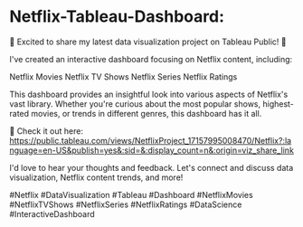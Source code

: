# Netflix-Tableau-Dashboard:

🚀 Excited to share my latest data visualization project on Tableau Public! 🚀

I've created an interactive dashboard focusing on Netflix content, including:

Netflix Movies
Netflix TV Shows
Netflix Series
Netflix Ratings



This dashboard provides an insightful look into various aspects of Netflix's vast library. Whether you're curious about the most popular shows, highest-rated movies, or trends in different genres, this dashboard has it all.

🔗 Check it out here: https://public.tableau.com/views/NetflixProject_17157995008470/Netflix?:language=en-US&publish=yes&:sid=&:display_count=n&:origin=viz_share_link

I'd love to hear your thoughts and feedback. Let's connect and discuss data visualization, Netflix content trends, and more!

#Netflix #DataVisualization #Tableau #Dashboard #NetflixMovies #NetflixTVShows #NetflixSeries #NetflixRatings #DataScience #InteractiveDashboard

